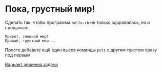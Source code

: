 # Пока, грустный мир! 

Сделать так, чтобы программа `hello.rb` не только здоровалась, но и прощалась.

```
Привет, смешной мир!
Прощай, грустный мир...
```

<div class="rubyrush-task-hint">

Просто добавьте ещё один вызов команды `puts` с другим текстом сразу под первым.

</div>


<div class="rubyrush-task-answer">

<p>
<a href="https://github.com/aristofun/rubyrush-path/tree/master/steps/setup-ruby-01/solution/" class="rubyrush-task-solution-link">Вариант решения задачи</a>
</p>

</div>

